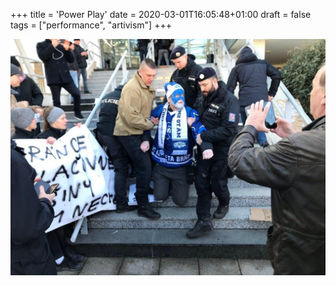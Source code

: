 +++
title = 'Power Play'
date = 2020-03-01T16:05:48+01:00
draft = false
tags = ["performance", "artivism"]
+++

![Power Play, documentary photo](1.jpg)